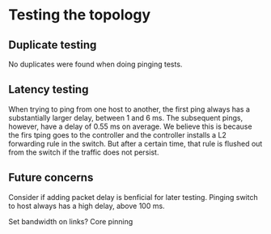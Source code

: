# Testing the topology
## Duplicate testing
No duplicates were found when doing pinging tests.

## Latency testing

When trying to ping from one host to another, the first ping always has a substantially larger delay, between 1 and 6 ms. The subsequent pings, however, have a delay of 0.55 ms on average. We believe this is because the firs tping goes to the controller and the controller installs a L2 forwarding rule in the switch. But after a certain time, that rule is flushed out from the switch if the traffic does not persist.

## Future concerns

Consider if adding packet delay is benficial for later testing.
Pinging switch to host always has a high delay, above 100 ms.

Set bandwidth on links?
Core pinning
